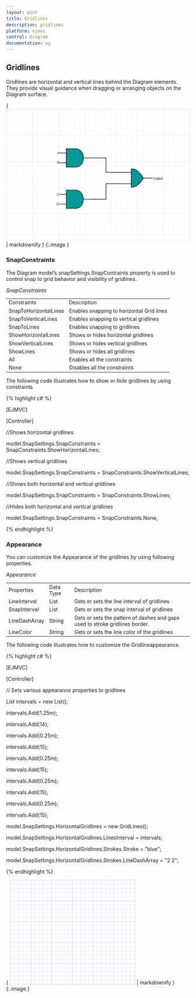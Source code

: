 ```yaml
---
layout: post
title: Gridlines
description: gridlines
platform: ejmvc
control: Diagram
documentation: ug
---
```


## Gridlines

Gridlines are horizontal and vertical lines behind the Diagram elements. They provide visual guidance when dragging or arranging objects on the Diagram surface.

{ ![](Gridlines_images/Gridlines_img1.png) | markdownify }
{:.image }


### SnapConstraints

The Diagram model’s snapSettings.SnapContraints property is used to control snap to grid behavior and visibility of gridlines. 

_SnapConstraints_

<table>
<tr>
<td>
Constraints</td><td>
Description</td></tr>
<tr>
<td>
SnapToHorizontalLines</td><td>
Enables snapping to horizontal Grid lines</td></tr>
<tr>
<td>
SnapToVerticalLines</td><td>
Enables snapping to vertical gridlines</td></tr>
<tr>
<td>
SnapToLines</td><td>
Enables snapping to gridlines</td></tr>
<tr>
<td>
ShowHorizontalLines</td><td>
Shows or hides horizontal gridlines</td></tr>
<tr>
<td>
ShowVerticalLines</td><td>
Shows or hides vertical gridlines</td></tr>
<tr>
<td>
ShowLines</td><td>
Shows or hides all gridlines</td></tr>
<tr>
<td>
All</td><td>
Enables all the constraints</td></tr>
<tr>
<td>
None</td><td>
Disables all the constraints</td></tr>
</table>


The following code illustrates how to show or hide gridlines by using constraints

{% highlight c# %}

[EJMVC]

[Controller]



//Shows horizontal gridlines

model.SnapSettings.SnapConstraints = SnapConstraints.ShowHorizontalLines;

//Shows vertical gridlines

model.SnapSettings.SnapConstraints = SnapConstraints.ShowVerticalLines;

//Shows both horizontal and vertical gridlines

model.SnapSettings.SnapConstraints = SnapConstraints.ShowLines;

//Hides both horizontal and vertical gridlines

model.SnapSettings.SnapConstraints = SnapConstraints.None;



{% endhighlight %}

### Appearance

You can customize the Appearance of the gridlines by using following properties.

_Appearance_

<table>
<tr>
<td>
Properties</td><td>
Data Type</td><td>
Description</td></tr>
<tr>
<td>
LineInterval</td><td>
List<decimal></td><td>
Gets or sets the line interval of gridlines</td></tr>
<tr>
<td>
SnapInterval</td><td>
List<decimal></td><td>
Gets or sets the snap interval of gridlines</td></tr>
<tr>
<td>
LineDashArray</td><td>
String</td><td>
Gets or sets the pattern of dashes and gaps used to stroke gridlines border.</td></tr>
<tr>
<td>
LineColor</td><td>
String</td><td>
Gets or sets the line color of the gridlines</td></tr>
</table>


The following code illustrates how to customize the Gridlineappearance.

{% highlight c# %}

[EJMVC]

[Controller]

// Sets various appearance properties to gridlines

List<decimal> intervals = new List<decimal>();

intervals.Add(1.25m);

intervals.Add(14);

intervals.Add(0.25m);

intervals.Add(15);

intervals.Add(0.25m);

intervals.Add(15);

intervals.Add(0.25m);

intervals.Add(15);

intervals.Add(0.25m);

intervals.Add(15);

model.SnapSettings.HorizontalGridlines = new GridLines();

model.SnapSettings.HorizontalGridlines.LinesInterval = intervals;

model.SnapSettings.HorizontalGridlines.Strokes.Stroke = "blue";

model.SnapSettings.HorizontalGridlines.Strokes.LineDashArray = "2 2";



{% endhighlight %}



{ ![](Gridlines_images/Gridlines_img2.png) | markdownify }
{:.image }


